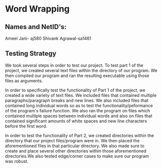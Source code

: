 # Word Wrapping #

## Names and NetID's: ##

Ameel Jani- aj580
Shivank Agrawal-sa1461

## Testing Strategy ##

We took several steps in order to test our project. To test part 1 of the project, we created several text files within the directory of our program. We then compiled our program and ran the resulting executable using those files as arguments.

In order to specifically test the functionality of Part 1 of the project, we created a wide variety of text files. We included files that contained multiple paragraphs/paragraph breaks and new lines. We also included files that contained long individual words so as to test the functionality/peformance of the program's failure function. We also ran the program on files which contained multiple spaces between individual words and also on files that contained significant amounts of white spaces and new line characters before the first word.  

In order to test the functionality of Part 2, we created directories within the directory that our project files/program were in. We then placed the aforementioned files in that particular directory. We also made sure to create and place several other directories within those aforementioned directories.We also tested edge/corner cases to make sure our program was robust. 
